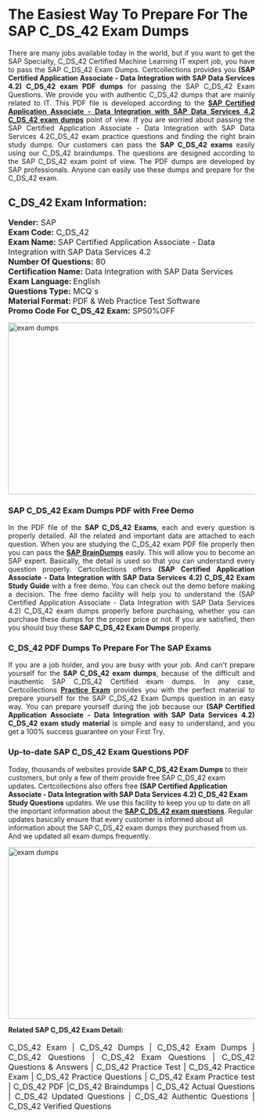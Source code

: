 <h1>The Easiest Way To Prepare For The SAP C_DS_42 Exam Dumps</h1> <p style="text-align:justify">There are many jobs available today in the world, but if you want to get the SAP Specialty, C_DS_42 Certified Machine Learning IT expert job, you have to pass the SAP C_DS_42 Exam Dumps. Certcollections provides you <strong>(SAP Certified Application Associate - Data Integration with SAP Data Services 4.2) C_DS_42 exam PDF dumps</strong> for passing the SAP C_DS_42 Exam Questions. We provide you with authentic C_DS_42 dumps that are mainly related to IT. This PDF file is developed according to the <a href="https://www.certsofficial.com/sap/c_ds_42-questions"><strong>SAP Certified Application Associate - Data Integration with SAP Data Services 4.2 C_DS_42 exam dumps</strong></a> point of view. If you are worried about passing the SAP Certified Application Associate - Data Integration with SAP Data Services 4.2C_DS_42 exam practice questions and finding the right brain study dumps. Our customers can pass the <strong>SAP C_DS_42 exams </strong>easily using our C_DS_42 braindumps. The questions are designed according to the SAP C_DS_42 exam point of view. The PDF dumps are developed by SAP professionals. Anyone can easily use these dumps and prepare for the C_DS_42 exam.</p> <h2><strong>C_DS_42 Exam Information:</strong></h2> <p><span style="font-size:16px"><strong>Vender:</strong> SAP<br /> <strong>Exam Code:</strong> C_DS_42<br /> <strong>Exam Name:</strong> SAP Certified Application Associate - Data Integration with SAP Data Services 4.2<br /> <strong>Number Of Questions:</strong> 80<br /> <strong>Certification Name:</strong> Data Integration with SAP Data Services<br /> <strong>Exam Language: </strong>English<br /> <strong>Questions Type:</strong> MCQ`s<br /> <strong>Material Format: </strong>PDF & Web Practice Test Software<br /> <strong>Promo Code For C_DS_42 Exam:</strong> SP50%OFF</span></p> <p><a href="https://www.certsofficial.com/sap/c_ds_42-questions" rel="no-follow"><img alt="exam dumps" src="https://www.certcollections.com/uploads/content/certsofficial.jpg" style="height:350px; width:750px" /></a></p> <h3><strong>SAP C_DS_42 Exam Dumps PDF with Free Demo</strong></h3> <p style="text-align:justify">In the PDF file of the <strong>SAP C_DS_42 Exams</strong>, each and every question is properly detailed. All the related and important data are attached to each question. When you are studying the C_DS_42 exam PDF file properly then you can pass the <a href="https://www.certsofficial.com/sap-dumps"><strong>SAP BrainDumps</strong></a> easily. This will allow you to become an SAP expert. Basically, the detail is used so that you can understand every question properly. Certcollections offers <strong>(SAP Certified Application Associate - Data Integration with SAP Data Services 4.2) C_DS_42 Exam Study Guide</strong> with a free demo. You can check out the demo before making a decision. The free demo facility will help you to understand the (SAP Certified Application Associate - Data Integration with SAP Data Services 4.2) C_DS_42 exam dumps properly before purchasing, whether you can purchase these dumps for the proper price or not. If you are satisfied, then you should buy these <strong>SAP C_DS_42 Exam Dumps</strong> properly.</p> <h3><strong>C_DS_42 PDF Dumps To Prepare For The SAP Exams</strong></h3> <p style="text-align:justify">If you are a job holder, and you are busy with your job. And can't prepare yourself for the <strong>SAP C_DS_42 exam dumps</strong>, because of the difficult and inauthentic SAP C_DS_42 Certified exam dumps. In any case, Certcollections <strong><a href="https://www.certsofficial.com/">Practice Exam</a></strong> provides you with the perfect material to prepare yourself for the SAP C_DS_42 Exam Dumps question in an easy way. You can prepare yourself during the job because our <strong>(SAP Certified Application Associate - Data Integration with SAP Data Services 4.2) C_DS_42 exam study material</strong> is simple and easy to understand, and you get a 100% success guarantee on your First Try.</p> <h3><strong>Up-to-date SAP C_DS_42 Exam Questions PDF</strong></h3> <p>Today, thousands of websites provide <strong>SAP C_DS_42 Exam Dumps</strong> to their customers, but only a few of them provide free SAP C_DS_42 exam updates. Certcollections also offers free <strong>(SAP Certified Application Associate - Data Integration with SAP Data Services 4.2) C_DS_42 Exam Study Questions</strong> updates. We use this facility to keep you up to date on all the important information about the <a href="https://www.certsofficial.com/sap/c_ds_42-questions"><strong>SAP C_DS_42 exam questions</strong></a>. Regular updates basically ensure that every customer is informed about all information about the SAP C_DS_42 exam dumps they purchased from us. And we updated all exam dumps frequently.</p> <p><a href="https://www.certsofficial.com/sap/c_ds_42-questions"><img alt="exam dumps " src="https://www.certcollections.com/uploads/content/certsofficial2.jpg" style="height:350px; width:750px" /></a></p> <p style="text-align:justify"><span style="font-size:14px"><strong>Related SAP C_DS_42 Exam Detail:</strong></span><br /> <br /> <span style="font-size:16px">C_DS_42 Exam | C_DS_42 Dumps | C_DS_42 Exam Dumps | C_DS_42 Questions | C_DS_42 Exam Questions | C_DS_42 Questions & Answers | C_DS_42 Practice Test | C_DS_42 Practice Exam | C_DS_42 Practice Questions | C_DS_42 Exam Practice test | C_DS_42 PDF |C_DS_42 Braindumps | C_DS_42 Actual Questions | C_DS_42 Updated Questions | C_DS_42 Authentic Questions | C_DS_42 Verified Questions</span></p>
